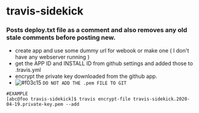 # travis-sidekick

### Posts deploy.txt file as a comment and also removes any old stale comments before posting new. 


* create app and use some dummy url for webook or make one ( I don't have any webserver running )
* get the APP ID and INSTALL ID from github settings and added those to .travis.yml
* encrypt the private key downloaded from the github app. 
* ![#f03c15](https://placehold.it/15/f03c15/000000?text=+) `DO NOT ADD THE .pem FILE TO GIT`

```
#EXAMPLE
[abc@foo travis-sidekick]$ travis encrypt-file travis-sidekick.2020-04-19.private-key.pem --add

```
